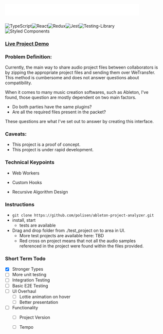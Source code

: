 # ![Title](./readme_assets/project_small.png/)

![TypeScript](https://img.shields.io/badge/typescript-%23007ACC.svg?style=for-the-badge&logo=typescript&logoColor=white)![React](https://img.shields.io/badge/react-%2320232a.svg?style=for-the-badge&logo=react&logoColor=%2361DAFB)![Redux](https://img.shields.io/badge/redux-%23593d88.svg?style=for-the-badge&logo=redux&logoColor=white)![Jest](https://img.shields.io/badge/-jest-%23C21325?style=for-the-badge&logo=jest&logoColor=white)![Testing-Library](https://img.shields.io/badge/-TestingLibrary-%23E33332?style=for-the-badge&logo=testing-library&logoColor=white)![Styled Components](https://img.shields.io/badge/styled--components-DB7093?style=for-the-badge&logo=styled-components&logoColor=white)


### [Live Project Demo](https://ableton-project-analyzer.web.app/)

### Problem Definition:
Currently, the main way to share audio project files between collaborators is by zipping the appropriate project files and sending them over WeTransfer.
This method is cumbersome and does not answer questions about compatibility.


When it comes to many music creation softwares, such as Ableton, I've found, those question are mostly dependent on two main factors.
 - Do both parties have the same plugins?
 - Are all the required files present in the packet?

These questions are what I've set out to answer by creating this interface.

### Caveats:
 - This project is a proof of concept.
 - This project is under rapid development.

### Technical Keypoints

- Web Workers

 - Custom Hooks
 - Recursive Algorithm Design

### Instructions
- `git clone https://github.com/polisen/ableton-project-analyzer.git`
- install, start
  - tests are available
- Drag and drop folder from ./test_project on to area in UI.
  - More test projects are available here: TBD
  - Red cross on project means that not all the audio samples referenced in the project were found within the files provided.

### Short Term Todo
- [x] Stronger Types
- [ ] More unit testing
- [ ] Integration Testing
- [ ] Basic E2E Testing
- [ ] UI Overhaul
  - [ ] Lottie animation on hover
  - [ ] Better presentation
- [ ] Functionality
  - [ ] Project Version
  - [ ] Tempo

